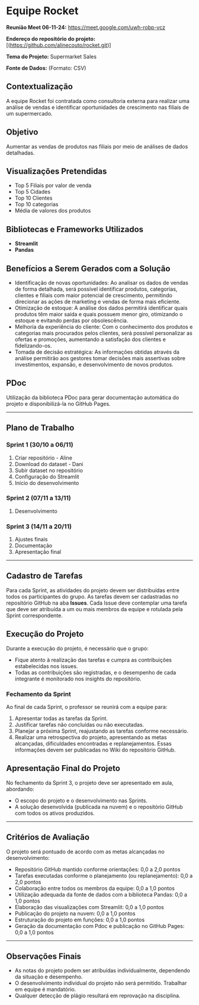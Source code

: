 # Equipe Rocket

**Reunião Meet 06-11-24:** https://meet.google.com/uwh-robp-vcz

**Endereço do repositório do projeto:** [(https://github.com/alinecouto/rocket.git)]

**Tema do Projeto:** Supermarket Sales

**Fonte de Dados:**  (Formato: CSV)

## Contextualização
A equipe Rocket foi contratada como consultoria externa para realizar uma análise de vendas e identificar oportunidades de crescimento nas filiais de um supermercado.

## Objetivo
Aumentar as vendas de produtos nas filiais por meio de análises de dados detalhadas.

## Visualizações Pretendidas
- Top 5 Filiais por valor de venda
- Top 5 Cidades
- Top 10 Clientes
- Top 10 categorias
- Média de valores dos produtos

## Bibliotecas e Frameworks Utilizados
- **Streamlit**
- **Pandas**

## Benefícios a Serem Gerados com a Solução
- Identificação de novas oportunidades: Ao analisar os dados de vendas de forma detalhada, será possível identificar produtos, categorias, clientes e filiais com maior potencial de crescimento, permitindo direcionar as ações de marketing e vendas de forma mais eficiente.
- Otimização de estoque: A análise dos dados permitirá identificar quais produtos têm maior saída e quais possuem menor giro, otimizando o estoque e evitando perdas por obsolescência.
- Melhoria da experiência do cliente: Com o conhecimento dos produtos e categorias mais procurados pelos clientes, será possível personalizar as ofertas e promoções, aumentando a satisfação dos clientes e fidelizando-os.
- Tomada de decisão estratégica: As informações obtidas através da análise permitirão aos gestores tomar decisões mais assertivas sobre investimentos, expansão, e desenvolvimento de novos produtos.

## PDoc
Utilização da biblioteca PDoc para gerar documentação automática do projeto e disponibilizá-la no GitHub Pages.

---

## Plano de Trabalho

### Sprint 1 (30/10 a 06/11)
1. Criar repositório - Aline
2. Download do dataset - Dani
3. Subir dataset no repositório
4. Configuração do Streamlit
5. Início do desenvolvimento

### Sprint 2 (07/11 a 13/11)
1. Desenvolvimento

### Sprint 3 (14/11 a 20/11)
1. Ajustes finais
2. Documentação
3. Apresentação final

---

## Cadastro de Tarefas

Para cada Sprint, as atividades do projeto devem ser distribuídas entre todos os participantes do grupo. As tarefas devem ser cadastradas no repositório GitHub na aba **Issues**. Cada Issue deve contemplar uma tarefa que deve ser atribuída a um ou mais membros da equipe e rotulada pela Sprint correspondente.

## Execução do Projeto

Durante a execução do projeto, é necessário que o grupo:

- Fique atento à realização das tarefas e cumpra as contribuições estabelecidas nos issues.
- Todas as contribuições são registradas, e o desempenho de cada integrante é monitorado nos insights do repositório.

### Fechamento da Sprint
Ao final de cada Sprint, o professor se reunirá com a equipe para:

1. Apresentar todas as tarefas da Sprint.
2. Justificar tarefas não concluídas ou não executadas.
3. Planejar a próxima Sprint, reajustando as tarefas conforme necessário.
4. Realizar uma retrospectiva do projeto, apresentando as metas alcançadas, dificuldades encontradas e replanejamentos. Essas informações devem ser publicadas no Wiki do repositório GitHub.

## Apresentação Final do Projeto

No fechamento da Sprint 3, o projeto deve ser apresentado em aula, abordando:

- O escopo do projeto e o desenvolvimento nas Sprints.
- A solução desenvolvida (publicada na nuvem) e o repositório GitHub com todos os ativos produzidos.

---

## Critérios de Avaliação

O projeto será pontuado de acordo com as metas alcançadas no desenvolvimento:

- Repositório GitHub mantido conforme orientações: 0,0 a 2,0 pontos
- Tarefas executadas conforme o planejamento (ou replanejamento): 0,0 a 2,0 pontos
- Colaboração entre todos os membros da equipe: 0,0 a 1,0 pontos
- Utilização adequada da fonte de dados com a biblioteca Pandas: 0,0 a 1,0 pontos
- Elaboração das visualizações com Streamlit: 0,0 a 1,0 pontos
- Publicação do projeto na nuvem: 0,0 a 1,0 pontos
- Estruturação do projeto em funções: 0,0 a 1,0 pontos
- Geração da documentação com Pdoc e publicação no GitHub Pages: 0,0 a 1,0 pontos

---

## Observações Finais

- As notas do projeto podem ser atribuídas individualmente, dependendo da situação e desempenho.
- O desenvolvimento individual do projeto não será permitido. Trabalhar em equipe é mandatório.
- Qualquer detecção de plágio resultará em reprovação na disciplina.
